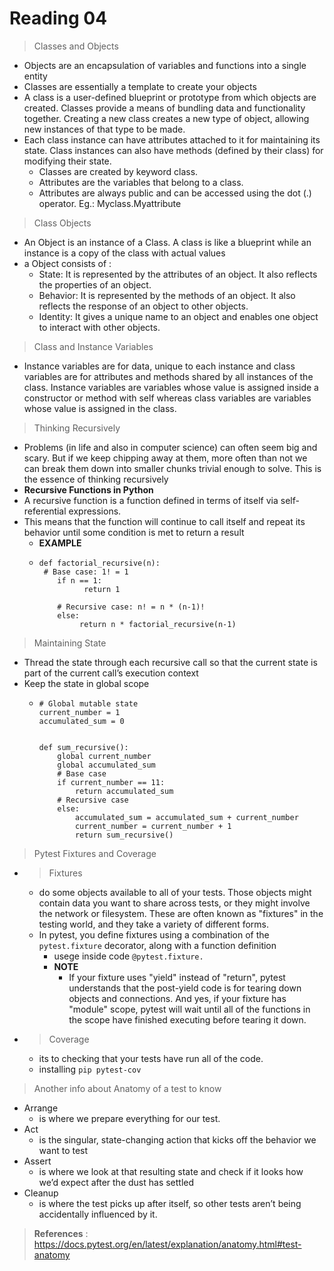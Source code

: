 # Reading 04 
> Classes and Objects 
- Objects are an encapsulation of variables and functions into a single entity
- Classes are essentially a template to create your objects
- A class is a user-defined blueprint or prototype from which objects are created. Classes provide a means of bundling data and functionality together. Creating a new class creates a new type of object, allowing new instances of that type to be made.
- Each class instance can have attributes attached to it for maintaining its state. Class instances can also have methods (defined by their class) for modifying their state.
  - Classes are created by keyword class.
  - Attributes are the variables that belong to a class.
  - Attributes are always public and can be accessed using the dot (.) operator. Eg.: Myclass.Myattribute
> Class Objects
- An Object is an instance of a Class. A class is like a blueprint while an instance is a copy of the class with actual values
- a Object consists of : 
  - State: It is represented by the attributes of an object. It also reflects the properties of an object.
  - Behavior: It is represented by the methods of an object. It also reflects the response of an object to other objects.
  - Identity: It gives a unique name to an object and enables one object to interact with other objects.
> Class and Instance Variables
- Instance variables are for data, unique to each instance and class variables are for attributes and methods shared by all instances of the class. Instance variables are variables whose value is assigned inside a constructor or method with self whereas class variables are variables whose value is assigned in the class.

> Thinking Recursively
- Problems (in life and also in computer science) can often seem big and scary. But if we keep chipping away at them, more often than not we can break them down into smaller chunks trivial enough to solve. This is the essence of thinking recursively
- **Recursive Functions in Python**
- A recursive function is a function defined in terms of itself via self-referential expressions.
- This means that the function will continue to call itself and repeat its behavior until some condition is met to return a result
  - **EXAMPLE**
  - ```commandline
    def factorial_recursive(n):
     # Base case: 1! = 1
        if n == 1:
              return 1

        # Recursive case: n! = n * (n-1)!
        else:
             return n * factorial_recursive(n-1)
    ```

> Maintaining State
- Thread the state through each recursive call so that the current state is part of the current call’s execution context
- Keep the state in global scope
  - ``` 
    # Global mutable state
    current_number = 1
    accumulated_sum = 0


    def sum_recursive():
        global current_number
        global accumulated_sum
        # Base case
        if current_number == 11:
            return accumulated_sum
        # Recursive case
        else:
            accumulated_sum = accumulated_sum + current_number
            current_number = current_number + 1
            return sum_recursive()
    ```
> Pytest Fixtures and Coverage
  - > Fixtures
    - do some objects available to all of your tests. Those objects might contain data you want to share across tests, or they might involve the network or filesystem. These are often known as "fixtures" in the testing world, and they take a variety of different forms.
    - In pytest, you define fixtures using a combination of the ```pytest.fixture``` decorator, along with a function definition
      - usege inside code ```@pytest.fixture.```
      - **NOTE** 
        - If your fixture uses "yield" instead of "return", pytest understands that the post-yield code is for tearing down objects and connections. And yes, if your fixture has "module" scope, pytest will wait until all of the functions in the scope have finished executing before tearing it down. 
  - >Coverage
    - its to checking that your tests have run all of the code.
    - installing ```pip pytest-cov```

> Another info about Anatomy of a test to know 
- Arrange
    -  is where we prepare everything for our test.
- Act
    - is the singular, state-changing action that kicks off the behavior we want to test
- Assert
    - is where we look at that resulting state and check if it looks how we’d expect after the dust has settled
- Cleanup
    - is where the test picks up after itself, so other tests aren’t being accidentally influenced by it.

> **References** : https://docs.pytest.org/en/latest/explanation/anatomy.html#test-anatomy 